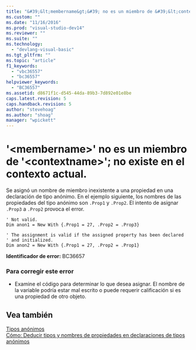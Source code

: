 ```yaml
---
title: "&#39;&lt;membername&gt;&#39; no es un miembro de &#39;&lt;contextname&gt;&#39;; no existe en el contexto actual. | Microsoft Docs"
ms.custom: ""
ms.date: "11/16/2016"
ms.prod: "visual-studio-dev14"
ms.reviewer: ""
ms.suite: ""
ms.technology: 
  - "devlang-visual-basic"
ms.tgt_pltfrm: ""
ms.topic: "article"
f1_keywords: 
  - "vbc36557"
  - "bc36557"
helpviewer_keywords: 
  - "BC36557"
ms.assetid: d8671f1c-d545-44da-89b3-7d892e01e8be
caps.latest.revision: 5
caps.handback.revision: 5
author: "stevehoag"
ms.author: "shoag"
manager: "wpickett"
---
```

# &#39;&lt;membername&gt;&#39; no es un miembro de &#39;&lt;contextname&gt;&#39;; no existe en el contexto actual.
Se asignó un nombre de miembro inexistente a una propiedad en una declaración de tipo anónimo. En el ejemplo siguiente, los nombres de las propiedades del tipo anónimo son `.Prop1` y `.Prop2`. El intento de asignar `.Prop3` a `.Prop2` provoca el error.  
  
```vb#  
' Not valid.  
Dim anon1 = New With {.Prop1 = 27, .Prop2 = .Prop3}  
  
' The assignment is valid if the assigned property has been declared   
' and initialized.  
Dim anon2 = New With {.Prop1 = 27, .Prop2 = .Prop1}  
```  
  
 **Identificador de error:** BC36657  
  
### Para corregir este error  
  
-   Examine el código para determinar lo que desea asignar. El nombre de la variable podría estar mal escrito o puede requerir calificación si es una propiedad de otro objeto.  
  
## Vea también  
 [Tipos anónimos](/dotnet/visual-basic/programming-guide/language-features/objects-and-classes/anonymous-types)   
 [Cómo: Deducir tipos y nombres de propiedades en declaraciones de tipos anónimos](../Topic/How%20to:%20Infer%20Property%20Names%20and%20Types%20in%20Anonymous%20Type%20Declarations%20\(Visual%20Basic\).md)